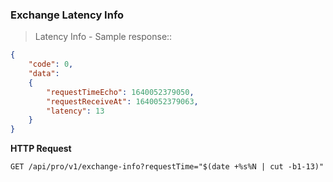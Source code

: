 ### Exchange Latency Info

> Latency Info - Sample response::

```json
{
    "code": 0,
    "data":
    {
        "requestTimeEcho": 1640052379050,
        "requestReceiveAt": 1640052379063,
        "latency": 13
    }
}
```

**HTTP Request** 

`GET /api/pro/v1/exchange-info?requestTime="$(date +%s%N | cut -b1-13)"`